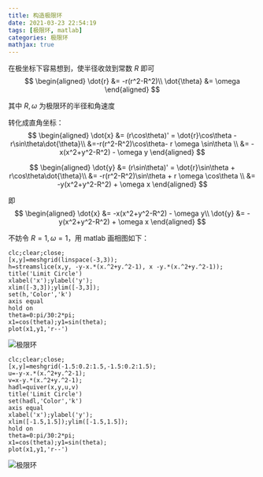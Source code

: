 ```yaml
---
title: 构造极限环
date: 2021-03-23 22:54:19
tags: [极限环, matlab]
categories: 极限环
mathjax: true
---
```


在极坐标下容易想到，使半径收敛到常数 $R$ 即可
$$
\begin{aligned}
\dot{r} &= -r(r^2-R^2)\\
\dot{\theta} &= \omega
\end{aligned}
$$

其中 $R,\omega$ 为极限环的半径和角速度

<!--more-->

转化成直角坐标：
$$
\begin{aligned}
\dot{x} &= (r\cos\theta)' = \dot{r}\cos\theta - r\sin\theta\dot{\theta}\\
&=-r(r^2-R^2)\cos\theta- r \omega \sin\theta \\
&= -x(x^2+y^2-R^2) - \omega y
\end{aligned}
$$

$$
\begin{aligned}
\dot{y} &= (r\sin\theta)' = \dot{r}\sin\theta + r\cos\theta\dot{\theta}\\
&= -r(r^2-R^2)\sin\theta + r \omega \cos\theta \\
&= -y(x^2+y^2-R^2) + \omega x
\end{aligned}
$$

即
$$
\begin{aligned}
\dot{x} &=  -x(x^2+y^2-R^2) - \omega y\\
\dot{y} &= - y(x^2+y^2-R^2) + \omega x
\end{aligned}
$$

不妨令 $R=1,\omega=1$，用 matlab 画相图如下：
```
clc;clear;close;
[x,y]=meshgrid(linspace(-3,3));
h=streamslice(x,y, -y-x.*(x.^2+y.^2-1), x -y.*(x.^2+y.^2-1));
title('Limit Circle')
xlabel('x');ylabel('y');
xlim([-3,3]);ylim([-3,3]);
set(h,'Color','k')
axis equal
hold on
theta=0:pi/30:2*pi;
x1=cos(theta);y1=sin(theta);
plot(x1,y1,'r--')
```

![极限环](pic1.png)
```
clc;clear;close;
[x,y]=meshgrid(-1.5:0.2:1.5,-1.5:0.2:1.5);
u=-y-x.*(x.^2+y.^2-1);
v=x-y.*(x.^2+y.^2-1); 
hadl=quiver(x,y,u,v)
title('Limit Circle')
set(hadl,'Color','k')
axis equal
xlabel('x');ylabel('y');
xlim([-1.5,1.5]);ylim([-1.5,1.5]);
hold on
theta=0:pi/30:2*pi;
x1=cos(theta);y1=sin(theta);
plot(x1,y1,'r--')
```
![极限环](pic2.png)
